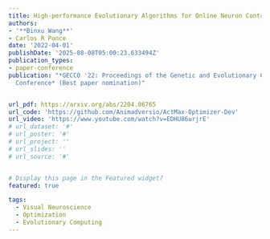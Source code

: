 ```yaml
---
title: High-performance Evolutionary Algorithms for Online Neuron Control
authors:
- '**Binxu Wang**'
- Carlos R Ponce
date: '2022-04-01'
publishDate: '2025-08-08T05:00:23.633494Z'
publication_types:
- paper-conference
publication: "*GECCO '22: Proceedings of the Genetic and Evolutionary Computation
  Conference* (Best paper nomination)"


url_pdf: https://arxiv.org/abs/2204.06765
url_code: 'https://github.com/Animadversio/ActMax-Optimizer-Dev'
url_video: 'https://www.youtube.com/watch?v=EDHU86urjrE'
# url_dataset: '#'
# url_poster: '#'
# url_project: ''
# url_slides: ''
# url_source: '#'


# Display this page in the Featured widget?
featured: true

tags:
  - Visual Neuroscience
  - Optimization
  - Evolutionary Computing
---
```

